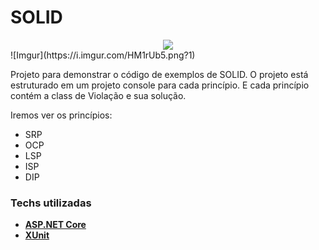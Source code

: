 # SOLID
<div style="text-align:center"><img src="https://i.imgur.com/HM1rUb5.png?1" /></div>
![Imgur](https://i.imgur.com/HM1rUb5.png?1)
<br>

Projeto para demonstrar o código de exemplos de SOLID.
O projeto está estruturado em um projeto console para cada princípio. E cada princípio contém a class de Violação e sua solução.

Iremos ver os princípios:
* SRP
* OCP
* LSP
* ISP
* DIP

### Techs utilizadas
 - [**ASP.NET Core**](https://docs.microsoft.com/pt-br/aspnet/core/?view=aspnetcore-5.0)
 - [**XUnit**](https://www.nuget.org/packages/xunit/)


